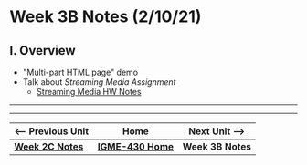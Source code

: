 # Week 3B Notes (2/10/21)

## I. Overview

- "Multi-part HTML page" demo
- Talk about *Streaming Media Assignment*
  - [Streaming Media HW Notes](../hw-notes/streaming-media-HW.md)

<hr><hr>

| <-- Previous Unit | Home | Next Unit -->
| --- | --- | --- 
| [**Week 2C Notes**](2C.md)   |  [**IGME-430 Home**](../README.md) | **Week 3B Notes**
